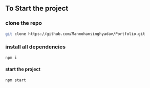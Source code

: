 ## To Start the project
### clone the repo
  ```bash
 git clone https://github.com/Manmohansinghyadav/Portfolio.git
  ```
###  install all dependencies
```bash
npm i
```
#### start the project
```bash
npm start
```
